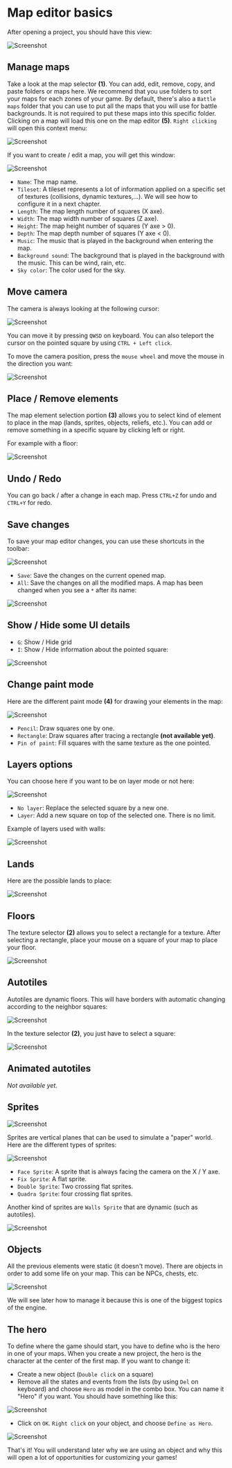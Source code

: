# Map editor basics

After opening a project, you should have this view:

![Screenshot](img/map-editor.png)

## Manage maps

Take a look at the map selector **(1)**. You can add, edit, remove, copy, and paste folders or maps here. We recommend that you use folders to sort your maps for each zones of your game. By default, there's also a `Battle maps` folder that you can use to put all the maps that you will use for battle backgrounds. It is not required to put these maps into this specific folder. Clicking on a map will load this one on the map editor **(5)**. `Right clicking` will open this context menu:

![Screenshot](img/new-map.png)

If you want to create / edit a map, you will get this window:

![Screenshot](img/map-properties.png)

* `Name`: The map name.
* `Tileset`: A tileset represents a lot of information applied on a specific set of textures (collisions, dynamic textures,...). We will see how to configure it in a next chapter.
* `Length`: The map length number of squares (X axe).
* `Width`: The map width number of squares (Z axe).
* `Height`: The map height number of squares (Y axe > 0).
* `Depth`: The map depth number of squares (Y axe < 0).
* `Music`: The music that is played in the background when entering the map.
* `Background sound`: The background that is played in the background with the music. This can be wind, rain, etc.
* `Sky color`: The color used for the sky.

## Move camera

The camera is always looking at the following cursor:

![Screenshot](img/cursor.png)

You can move it by pressing `QWSD` on keyboard. You can also teleport the cursor on the pointed square by using `CTRL + Left click`.

To move the camera position, press the `mouse wheel` and move the mouse in the direction you want:

![Screenshot](img/camera-turn.gif)

## Place / Remove elements

The map element selection portion **(3)** allows you to select kind of element to place in the map (lands, sprites, objects, reliefs, etc.). You can add or remove something in a specific square by clicking left or right.

For example with a floor:

![Screenshot](img/map-editor-add-remove.png)

## Undo / Redo

You can go back / after a change in each map. Press `CTRL+Z` for undo and `CTRL+Y` for redo.

## Save changes

To save your map editor changes, you can use these shortcuts in the toolbar:

![Screenshot](img/save.png)

* `Save`: Save the changes on the current opened map.
* `All`: Save the changes on all the modified maps. A map has been changed when you see a `*` after its name:

![Screenshot](img/map-save.png)

## Show / Hide some UI details

* `G`: Show / Hide grid
* `I`: Show / Hide information about the pointed square:

![Screenshot](img/square-infos.png)

## Change paint mode

Here are the different paint mode **(4)** for drawing your elements in the map:

![Screenshot](img/paint.png)

* `Pencil`: Draw squares one by one.
* `Rectangle`: Draw squares after tracing a rectangle **(not available yet)**.
* `Pin of paint`: Fill squares with the same texture as the one pointed.

## Layers options

You can choose here if you want to be on layer mode or not here:

![Screenshot](img/layers.png)

* `No layer`: Replace the selected square by a new one.
* `Layer`: Add a new square on top of the selected one. There is no limit.

Example of layers used with walls:

![Screenshot](img/walls-layers.png)

## Lands

Here are the possible lands to place:

![Screenshot](img/lands.png)

## Floors

The texture selector **(2)** allows you to select a rectangle for a texture. After selecting a rectangle, place your mouse on a square of your map to place your floor.

![Screenshot](img/add-floor.png)

## Autotiles

Autotiles are dynamic floors. This will have borders with automatic changing according to the neighbor squares:

![Screenshot](img/autotiles-preview.png)

In the texture selector **(2)**, you just have to select a square:

![Screenshot](img/autotile-texture.png)

## Animated autotiles

*Not available yet.*

## Sprites

![Screenshot](img/sprites.png)

Sprites are vertical planes that can be used to simulate a "paper" world. Here are the different types of sprites:

![Screenshot](img/sprites-preview.png)

* `Face Sprite`: A sprite that is always facing the camera on the X / Y axe.
* `Fix Sprite`: A flat sprite. 
* `Double Sprite`: Two crossing flat sprites.
* `Quadra Sprite`: four crossing flat sprites.

Another kind of sprites are `Walls Sprite` that are dynamic (such as autotiles).

![Screenshot](img/walls-preview.png)

## Objects

All the previous elements were static (it doesn't move). There are objects in order to add some life on your map. This can be NPCs, chests, etc.

![Screenshot](img/objects.png)

We will see later how to manage it because this is one of the biggest topics of the engine.

## The hero

To define where the game should start, you have to define who is the hero in one of your maps. When you create a new project, the hero is the character at the center of the first map. If you want to change it:

* Create a new object (`Double click` on a square)
* Remove all the states and events from the lists (by using `Del` on keyboard) and choose `Hero` as model in the combo box. You can name it "Hero" if you want. You should have something like this:

![Screenshot](img/model-hero.png)

* Click on `OK`. `Right click` on your object, and choose `Define as Hero`.

![Screenshot](img/define-hero.png)

That's it! You will understand later why we are using an object and why this will open a lot of opportunities for customizing your games!